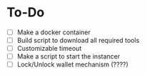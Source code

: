 # To-Do

- [ ] Make a docker container
- [ ] Build script to download all required tools
- [ ] Customizable timeout
- [ ] Make a script to start the instancer
- [ ] Lock/Unlock wallet mechanism (????)